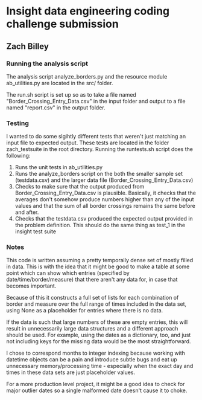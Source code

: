 # Insight data engineering coding challenge submission
## Zach Billey

### Running the analysis script
The analysis script analyze_borders.py and the resource module ab_utilities.py are located in the src/ folder.

The run.sh script is set up so as to take a file named "Border_Crossing_Entry_Data.csv" in the input folder and output to a file named "report.csv" in the output folder.

### Testing
I wanted to do some slgihtly different tests that weren't just matching an input file to expected output. These tests are located in the folder zach_testsuite in the root directory. Running the runtests.sh script does the following:

1. Runs the unit tests in ab_utilities.py
2. Runs the analyze_borders script on the both the smaller sample set (testdata.csv) and the larger data file (Border_Crossing_Entry_Data.csv)
3. Checks to make sure that the output produced from Border_Crossing_Entry_Data.csv is plausible. Basically, it checks that the averages don't somehow produce numbers higher than any of the input values and that the sum of all border crossings remains the same before and after.
4. Checks that the testdata.csv produced the expected output provided in the problem definition. This should do the same thing as test_1 in the insight test suite

### Notes
This code is written assuming a pretty temporally dense set of mostly filled in data. This is with the idea that it might be good to make a table at some point which can show which entries (specified by date/time/border/measure) that there aren't any data for, in case that becomes important.

Because of this it constructs a full set of lists for each combination of border and measure over the full range of times included in the data set, using None as a placeholder for entries where there is no data.

If the data is such that large numbers of these are empty entries, this will result in unnecessarily large data structures and a different approach should be used. For example, using the dates as a dictionary, too, and just not including keys for the missing data would be the most straightforward.

I chose to correspond months to integer indexing because working with datetime objects can be a pain and introduce subtle bugs and eat up unnecessary memory/processing time - especially when the exact day and times in these data sets are just placeholder values.

For a more production level project, it might be a good idea to check for major outlier dates so a single malformed date doesn't cause it to choke.
